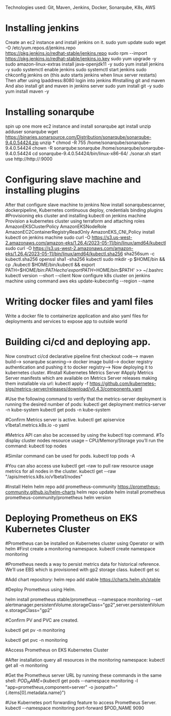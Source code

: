 Technologies used: Git, Maven, Jenkins, Docker, Sonarqube, K8s, AWS
# Installing jenkins
Create an ec2 instance and install jenkins on it.
sudo yum update
sudo wget -O /etc/yum.repos.d/jenkins.repo \
    https://pkg.jenkins.io/redhat-stable/jenkins.repo
sudo rpm --import https://pkg.jenkins.io/redhat-stable/jenkins.io.key
sudo yum upgrade -y
sudo amazon-linux-extras install java-openjdk11 -y
sudo yum install jenkins -y
sudo systemctl enable jenkins
sudo systemctl start jenkins
sudo chkconfig jenkins on (this auto starts jenkins when linux server restarts)
Then after using Ipaddress:8080 login into jenkins
#Installing git and maven 
And also install git and maven in jenkins server
sudo yum install git -y
sudo yum install maven -y
# Installing sonarqube
spin up one more ec2 instance and install sonarqube
apt install unzip
adduser sonarqube
wget https://binaries.sonarsource.com/Distribution/sonarqube/sonarqube-9.4.0.54424.zip
unzip *
chmod -R 755 /home/sonarqube/sonarqube-9.4.0.54424
chown -R sonarqube:sonarqube /home/sonarqube/sonarqube-9.4.0.54424
cd sonarqube-9.4.0.54424/bin/linux-x86-64/
./sonar.sh start
use http://http://<ip-address>:9000
# Configuring slave machine and installing plugins
After that configure slave machine to jenkins
Now install sonarqubescanner, dockerpipeline, Kubernetes continuous deploy, credentials binding plugins
#Provisioning eks cluster and installing kubectl on jenkins machine
Provision a kubernetes cluster using terraform and attaching roles
AmazonEKSClusterPolicy
AmazonEKSNodeRole
AmazonEC2ContainerRegistryReadOnly
AmazonEKS_CNI_Policy
install kubectl on jenkins machine
sudo curl -O https://s3.us-west-2.amazonaws.com/amazon-eks/1.26.4/2023-05-11/bin/linux/amd64/kubectl
sudo curl -O https://s3.us-west-2.amazonaws.com/amazon-eks/1.26.4/2023-05-11/bin/linux/amd64/kubectl.sha256
sha256sum -c kubectl.sha256
openssl sha1 -sha256 kubectl
sudo mkdir -p $HOME/bin && cp ./kubectl $HOME/bin/kubectl && export PATH=$HOME/bin:$PATH
echo 'export PATH=$HOME/bin:$PATH' >> ~/.bashrc
kubectl version --short --client
Now configure k8s cluster on jenkins machine using command aws eks update-kubeconfig --region <region name> --name <clustername>
# Writing docker files and yaml files
Write a docker file to containerize application and also yaml files for deployments and services to expose app to outside world
# Building ci/cd and deploying app.
Now construct ci/cd declarative pipeline
first checkout code--> maven build--> sonarqube scanning--> docker image build--> docker registry authentication and pushing it to docker registry--> Now deploying it to kubernetes 
cluster.
#Install Kubernetes Metrics Server
#Apply Metrics Server manifests which are available on Metrics Server releases making them installable via url:
kubectl apply -f https://github.com/kubernetes-sigs/metrics-server/releases/download/v0.4.3/components.yaml

#Use the following command to verify that the metrics-server deployment is running the desired number of pods:
kubectl get deployment metrics-server -n kube-system
kubectl get pods -n kube-system

#Confirm Metrics server is active.
kubectl get apiservice v1beta1.metrics.k8s.io -o yaml

#Metrics API can also be accessed by using the kubectl top command.
#To display cluster nodes resource usage – CPU/Memory/Storage you’ll run the command:
kubectl top nodes

#Similar command can be used for pods.
kubectl top pods -A

#You can also access use kubectl get –raw to pull raw resource usage metrics for all nodes in the cluster.
kubectl get --raw "/apis/metrics.k8s.io/v1beta1/nodes"

#Install Helm 
helm repo add prometheus-community https://prometheus-community.github.io/helm-charts
helm repo update
helm install prometheus prometheus-community/prometheus
helm version

# Deploying Prometheus on EKS Kubernetes Cluster
#Prometheus can be installed on Kubernetes cluster using Operator or with helm
#First create a monitoring namespace.
kubectl create namespace monitoring

#Prometheus needs a way to persist metrics data for historical reference. We’ll use EBS which is provisioned with gp2 storage class.
kubectl get sc

#Add chart repository:
helm repo add stable https://charts.helm.sh/stable

#Deploy Prometheus using Helm.

helm install prometheus stable/prometheus --namespace monitoring --set alertmanager.persistentVolume.storageClass="gp2",server.persistentVolume.storageClass="gp2"

#Confirm PV and PVC are created.

kubectl get pv -n monitoring

kubectl get pvc -n monitoring

#Access Prometheus on EKS Kubernetes Cluster 

#After installation query all resources in the monitoring namespace:
kubectl get all -n monitoring

#Get the Prometheus server URL by running these commands in the same shell:
$POD_NAME=$(kubectl get pods --namespace monitoring -l "app=prometheus,component=server" -o jsonpath="{.items[0].metadata.name}")

#Use Kubernetes port forwarding feature to access Prometheus Server.
kubectl --namespace monitoring port-forward $POD_NAME 9090
